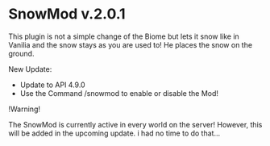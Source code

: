 # SnowMod v.2.0.1

This plugin is not a simple change of the Biome but lets it snow like in Vanilia and the snow stays as you are used to! He places the snow on the ground. 

New Update:
- Update to API 4.9.0
- Use the Command /snowmod to enable or disable the Mod!

!Warning!

The SnowMod is currently active in every world on the server! However, this will be added in the upcoming update. i had no time to do that...
